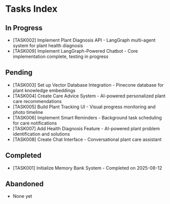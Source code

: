 # Tasks Index

## In Progress
- [TASK002] Implement Plant Diagnosis API - LangGraph multi-agent system for plant health diagnosis
- [TASK009] Implement LangGraph-Powered Chatbot - Core implementation complete, testing in progress

## Pending
- [TASK003] Set up Vector Database Integration - Pinecone database for plant knowledge embeddings
- [TASK004] Create Care Advice System - AI-powered personalized plant care recommendations
- [TASK005] Build Plant Tracking UI - Visual progress monitoring and photo timeline
- [TASK006] Implement Smart Reminders - Background task scheduling for care notifications
- [TASK007] Add Health Diagnosis Feature - AI-powered plant problem identification and solutions
- [TASK008] Create Chat Interface - Conversational plant care assistant

## Completed
- [TASK001] Initialize Memory Bank System - Completed on 2025-08-12

## Abandoned
- None yet
